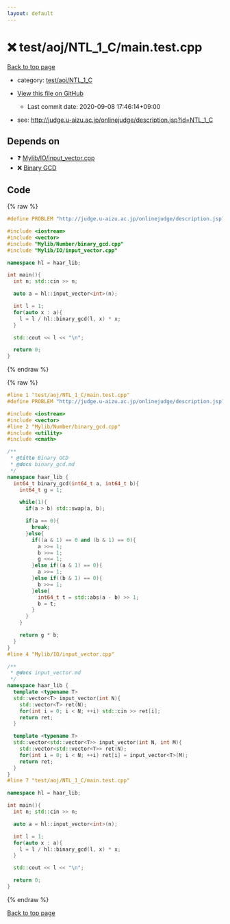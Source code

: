 ```yaml
---
layout: default
---
```


<!-- mathjax config similar to math.stackexchange -->
<script type="text/javascript" async
  src="https://cdnjs.cloudflare.com/ajax/libs/mathjax/2.7.5/MathJax.js?config=TeX-MML-AM_CHTML">
</script>
<script type="text/x-mathjax-config">
  MathJax.Hub.Config({
    TeX: { equationNumbers: { autoNumber: "AMS" }},
    tex2jax: {
      inlineMath: [ ['$','$'] ],
      processEscapes: true
    },
    "HTML-CSS": { matchFontHeight: false },
    displayAlign: "left",
    displayIndent: "2em"
  });
</script>

<script type="text/javascript" src="https://cdnjs.cloudflare.com/ajax/libs/jquery/3.4.1/jquery.min.js"></script>
<script src="https://cdn.jsdelivr.net/npm/jquery-balloon-js@1.1.2/jquery.balloon.min.js" integrity="sha256-ZEYs9VrgAeNuPvs15E39OsyOJaIkXEEt10fzxJ20+2I=" crossorigin="anonymous"></script>
<script type="text/javascript" src="../../../../assets/js/copy-button.js"></script>
<link rel="stylesheet" href="../../../../assets/css/copy-button.css" />


# :x: test/aoj/NTL_1_C/main.test.cpp

<a href="../../../../index.html">Back to top page</a>

* category: <a href="../../../../index.html#fcb24e02e278be19ec740adb48092544">test/aoj/NTL_1_C</a>
* <a href="{{ site.github.repository_url }}/blob/master/test/aoj/NTL_1_C/main.test.cpp">View this file on GitHub</a>
    - Last commit date: 2020-09-08 17:46:14+09:00


* see: <a href="http://judge.u-aizu.ac.jp/onlinejudge/description.jsp?id=NTL_1_C">http://judge.u-aizu.ac.jp/onlinejudge/description.jsp?id=NTL_1_C</a>


## Depends on

* :question: <a href="../../../../library/Mylib/IO/input_vector.cpp.html">Mylib/IO/input_vector.cpp</a>
* :x: <a href="../../../../library/Mylib/Number/binary_gcd.cpp.html">Binary GCD</a>


## Code

<a id="unbundled"></a>
{% raw %}
```cpp
#define PROBLEM "http://judge.u-aizu.ac.jp/onlinejudge/description.jsp?id=NTL_1_C"

#include <iostream>
#include <vector>
#include "Mylib/Number/binary_gcd.cpp"
#include "Mylib/IO/input_vector.cpp"

namespace hl = haar_lib;

int main(){
  int n; std::cin >> n;

  auto a = hl::input_vector<int>(n);

  int l = 1;
  for(auto x : a){
    l = l / hl::binary_gcd(l, x) * x;
  }

  std::cout << l << "\n";

  return 0;
}

```
{% endraw %}

<a id="bundled"></a>
{% raw %}
```cpp
#line 1 "test/aoj/NTL_1_C/main.test.cpp"
#define PROBLEM "http://judge.u-aizu.ac.jp/onlinejudge/description.jsp?id=NTL_1_C"

#include <iostream>
#include <vector>
#line 2 "Mylib/Number/binary_gcd.cpp"
#include <utility>
#include <cmath>

/**
 * @title Binary GCD
 * @docs binary_gcd.md
 */
namespace haar_lib {
  int64_t binary_gcd(int64_t a, int64_t b){
    int64_t g = 1;

    while(1){
      if(a > b) std::swap(a, b);

      if(a == 0){
        break;
      }else{
        if((a & 1) == 0 and (b & 1) == 0){
          a >>= 1;
          b >>= 1;
          g <<= 1;
        }else if((a & 1) == 0){
          a >>= 1;
        }else if((b & 1) == 0){
          b >>= 1;
        }else{
          int64_t t = std::abs(a - b) >> 1;
          b = t;
        }
      }
    }

    return g * b;
  }
}
#line 4 "Mylib/IO/input_vector.cpp"

/**
 * @docs input_vector.md
 */
namespace haar_lib {
  template <typename T>
  std::vector<T> input_vector(int N){
    std::vector<T> ret(N);
    for(int i = 0; i < N; ++i) std::cin >> ret[i];
    return ret;
  }

  template <typename T>
  std::vector<std::vector<T>> input_vector(int N, int M){
    std::vector<std::vector<T>> ret(N);
    for(int i = 0; i < N; ++i) ret[i] = input_vector<T>(M);
    return ret;
  }
}
#line 7 "test/aoj/NTL_1_C/main.test.cpp"

namespace hl = haar_lib;

int main(){
  int n; std::cin >> n;

  auto a = hl::input_vector<int>(n);

  int l = 1;
  for(auto x : a){
    l = l / hl::binary_gcd(l, x) * x;
  }

  std::cout << l << "\n";

  return 0;
}

```
{% endraw %}

<a href="../../../../index.html">Back to top page</a>

